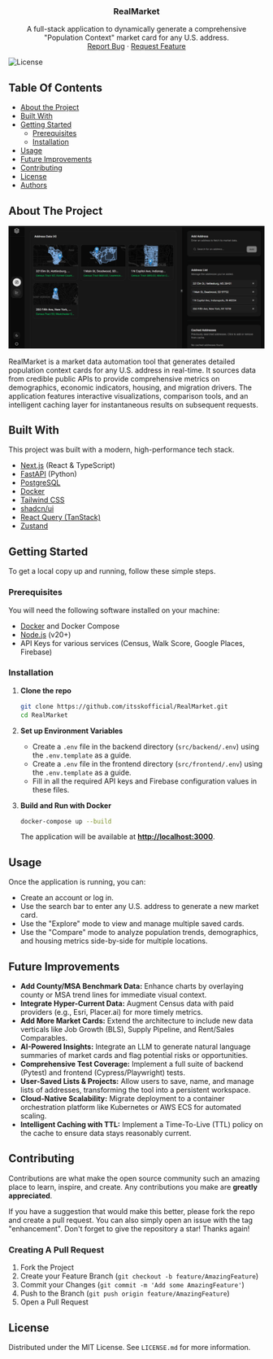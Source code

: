 <p align="center">

  <h3 align="center">RealMarket</h3>

  <p align="center">
    A full-stack application to dynamically generate a comprehensive "Population Context" market card for any U.S. address.
    <br/>
    <a href="https://github.com/itsskofficial/Web2/issues">Report Bug</a>
    ·
    <a href="https://github.com/itsskofficial/Web2/issues">Request Feature</a>
  </p>
</p>

![License](https://img.shields.io/github/license/itsskofficial/Web2) 

## Table Of Contents

* [About the Project](#about-the-project)
* [Built With](#built-with)
* [Getting Started](#getting-started)
  * [Prerequisites](#prerequisites)
  * [Installation](#installation)
* [Usage](#usage)
* [Future Improvements](#future-improvements)
* [Contributing](#contributing)
* [License](#license)
* [Authors](#authors)

## About The Project

![RealMarket Application Screenshot](./screenshot.png)

RealMarket is a market data automation tool that generates detailed population context cards for any U.S. address in real-time. It sources data from credible public APIs to provide comprehensive metrics on demographics, economic indicators, housing, and migration drivers. The application features interactive visualizations, comparison tools, and an intelligent caching layer for instantaneous results on subsequent requests.

## Built With

This project was built with a modern, high-performance tech stack.

*   [Next.js](https://nextjs.org/) (React & TypeScript)
*   [FastAPI](https://fastapi.tiangolo.com/) (Python)
*   [PostgreSQL](https://www.postgresql.org/)
*   [Docker](https://www.docker.com/)
*   [Tailwind CSS](https://tailwindcss.com/)
*   [shadcn/ui](https://ui.shadcn.com/)
*   [React Query (TanStack)](https://tanstack.com/query/latest)
*   [Zustand](https://zustand-demo.pmnd.rs/)

## Getting Started

To get a local copy up and running, follow these simple steps.

### Prerequisites

You will need the following software installed on your machine:
*   [Docker](https://www.docker.com/get-started/) and Docker Compose
*   [Node.js](https://nodejs.org/) (v20+)
*   API Keys for various services (Census, Walk Score, Google Places, Firebase)

### Installation

1.  **Clone the repo**
    ```sh
    git clone https://github.com/itsskofficial/RealMarket.git
    cd RealMarket
    ```

2.  **Set up Environment Variables**
    *   Create a `.env` file in the backend directory (`src/backend/.env`) using the `.env.template` as a guide.
    *   Create a `.env` file in the frontend directory (`src/frontend/.env`) using the `.env.template` as a guide.
    *   Fill in all the required API keys and Firebase configuration values in these files.

3.  **Build and Run with Docker**
    ```sh
    docker-compose up --build
    ```
    The application will be available at **[http://localhost:3000](http://localhost:3000)**.

## Usage

Once the application is running, you can:
*   Create an account or log in.
*   Use the search bar to enter any U.S. address to generate a new market card.
*   Use the "Explore" mode to view and manage multiple saved cards.
*   Use the "Compare" mode to analyze population trends, demographics, and housing metrics side-by-side for multiple locations.

## Future Improvements

*   **Add County/MSA Benchmark Data:** Enhance charts by overlaying county or MSA trend lines for immediate visual context.
*   **Integrate Hyper-Current Data:** Augment Census data with paid providers (e.g., Esri, Placer.ai) for more timely metrics.
*   **Add More Market Cards:** Extend the architecture to include new data verticals like Job Growth (BLS), Supply Pipeline, and Rent/Sales Comparables.
*   **AI-Powered Insights:** Integrate an LLM to generate natural language summaries of market cards and flag potential risks or opportunities.
*   **Comprehensive Test Coverage:** Implement a full suite of backend (Pytest) and frontend (Cypress/Playwright) tests.
*   **User-Saved Lists & Projects:** Allow users to save, name, and manage lists of addresses, transforming the tool into a persistent workspace.
*   **Cloud-Native Scalability:** Migrate deployment to a container orchestration platform like Kubernetes or AWS ECS for automated scaling.
*   **Intelligent Caching with TTL:** Implement a Time-To-Live (TTL) policy on the cache to ensure data stays reasonably current.

## Contributing

Contributions are what make the open source community such an amazing place to learn, inspire, and create. Any contributions you make are **greatly appreciated**.

If you have a suggestion that would make this better, please fork the repo and create a pull request. You can also simply open an issue with the tag "enhancement". Don't forget to give the repository a star! Thanks again!

### Creating A Pull Request

1.  Fork the Project
2.  Create your Feature Branch (`git checkout -b feature/AmazingFeature`)
3.  Commit your Changes (`git commit -m 'Add some AmazingFeature'`)
4.  Push to the Branch (`git push origin feature/AmazingFeature`)
5.  Open a Pull Request

## License

Distributed under the MIT License. See `LICENSE.md` for more information.